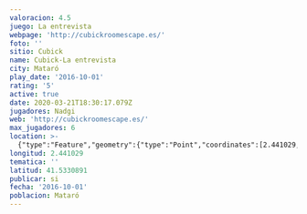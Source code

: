 ```yaml
---
valoracion: 4.5
juego: La entrevista
webpage: 'http://cubickroomescape.es/'
foto: ''
sitio: Cubick
name: Cubick-La entrevista
city: Mataró
play_date: '2016-10-01'
rating: '5'
active: true
date: 2020-03-21T18:30:17.079Z
jugadores: Nadgi
web: 'http://cubickroomescape.es/'
max_jugadores: 6
location: >-
  {"type":"Feature","geometry":{"type":"Point","coordinates":[2.441029,41.5330891]}}
longitud: 2.441029
tematica: ''
latitud: 41.5330891
publicar: si
fecha: '2016-10-01'
poblacion: Mataró
---
```

